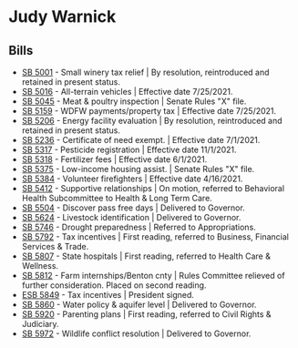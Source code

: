 # Judy Warnick
## Bills
* [SB 5001](/bill/2021-22/sb/5001/) - Small winery tax relief | By resolution, reintroduced and retained in present status.
* [SB 5016](/bill/2021-22/sb/5016/) - All-terrain vehicles | Effective date 7/25/2021.
* [SB 5045](/bill/2021-22/sb/5045/) - Meat & poultry inspection | Senate Rules "X" file.
* [SB 5159](/bill/2021-22/sb/5159/) - WDFW payments/property tax | Effective date 7/25/2021.
* [SB 5206](/bill/2021-22/sb/5206/) - Energy facility evaluation | By resolution, reintroduced and retained in present status.
* [SB 5236](/bill/2021-22/sb/5236/) - Certificate of need exempt. | Effective date 7/1/2021.
* [SB 5317](/bill/2021-22/sb/5317/) - Pesticide registration | Effective date 11/1/2021.
* [SB 5318](/bill/2021-22/sb/5318/) - Fertilizer fees | Effective date 6/1/2021.
* [SB 5375](/bill/2021-22/sb/5375/) - Low-income housing assist. | Senate Rules "X" file.
* [SB 5384](/bill/2021-22/sb/5384/) - Volunteer firefighters | Effective date 4/16/2021.
* [SB 5412](/bill/2021-22/sb/5412/) - Supportive relationships | On motion, referred to Behavioral Health Subcommittee to Health & Long Term Care.
* [SB 5504](/bill/2021-22/sb/5504/) - Discover pass free days | Delivered to Governor.
* [SB 5624](/bill/2021-22/sb/5624/) - Livestock identification | Delivered to Governor.
* [SB 5746](/bill/2021-22/sb/5746/) - Drought preparedness | Referred to Appropriations.
* [SB 5792](/bill/2021-22/sb/5792/) - Tax incentives | First reading, referred to Business, Financial Services & Trade.
* [SB 5807](/bill/2021-22/sb/5807/) - State hospitals | First reading, referred to Health Care & Wellness.
* [SB 5812](/bill/2021-22/sb/5812/) - Farm internships/Benton cnty | Rules Committee relieved of further consideration.  Placed on second reading.
* [ESB 5849](/bill/2021-22/esb/5849/) - Tax incentives | President signed.
* [SB 5860](/bill/2021-22/sb/5860/) - Water policy & aquifer level | Delivered to Governor.
* [SB 5920](/bill/2021-22/sb/5920/) - Parenting plans | First reading, referred to Civil Rights & Judiciary.
* [SB 5972](/bill/2021-22/sb/5972/) - Wildlife conflict resolution | Delivered to Governor.
